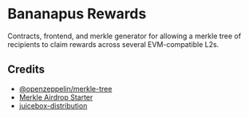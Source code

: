 # Bananapus Rewards

Contracts, frontend, and merkle generator for allowing a merkle tree of recipients to claim rewards across several EVM-compatible L2s.

## Credits

- [@openzeppelin/merkle-tree](https://github.com/OpenZeppelin/merkle-tree)
- [Merkle Airdrop Starter](https://github.com/Anish-Agnihotri/merkle-airdrop-starter)
- [juicebox-distribution](https://github.com/arcxmoney/juicebox-distribution)
